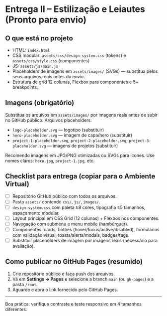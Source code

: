# Entrega II – Estilização e Leiautes (Pronto para envio)

## O que está no projeto
- HTML: `index.html`
- CSS modular: `assets/css/design-system.css` (tokens) e `assets/css/style.css` (componentes)
- JS: `assets/js/main.js`
- Placeholders de imagens em `assets/images/` (SVGs) — substitua pelos seus arquivos reais antes do envio.
- Estrutura de grid 12 colunas, Flexbox para componentes e 5+ breakpoints.

## Imagens (obrigatório)
Substitua os arquivos em `assets/images/` por imagens reais antes de subir no GitHub público. Arquivos placeholders:
- `logo-placeholder.svg` — logotipo (substituir)
- `hero-placeholder.svg` — imagem de capa/hero (substituir)
- `project-1-placeholder.svg`, `project-2-placeholder.svg`, `project-3-placeholder.svg` — imagens de projetos (substituir)

Recomendo imagens em JPG/PNG otimizadas ou SVGs para ícones. Use nomes claros: `hero.jpg`, `project-1.jpg`, etc.

## Checklist para entrega (copiar para o Ambiente Virtual)
- [ ] Repositório GitHub público com todos os arquivos.
- [ ] Pasta `assets/` contendo `css/`, `js/`, `images/`.
- [ ] `design-system.css` com paleta ≥8 cores, tipografia ≥5 tamanhos, espaçamento modular.
- [ ] Layout principal em CSS Grid (12 colunas) + Flexbox nos componentes.
- [ ] Navegação com submenu e menu mobile (hambúrguer).
- [ ] Componentes: cards, botões (hover/focus/active/disabled), formulários com validação visual, toasts/alerts/modals, badges/tags.
- [ ] Substituir placeholders de imagem por imagens reais (necessário para avaliação).

## Como publicar no GitHub Pages (resumido)
1. Crie repositório público e faça push dos arquivos.  
2. Vá em **Settings → Pages** e selecione a branch `main` (ou `gh-pages`) e a pasta `/root`.  
3. Aguarde e abra o link fornecido pelo GitHub Pages.

---
Boa prática: verifique contraste e teste responsivo em 4 tamanhos diferentes.
